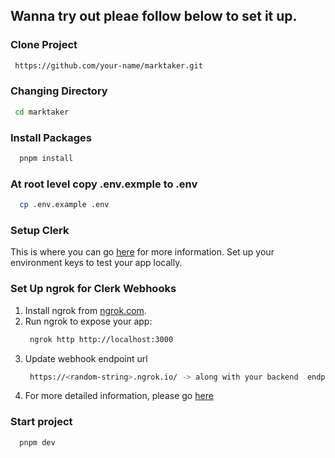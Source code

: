 ## Wanna try out pleae follow below to set it up.

### Clone Project
```bash
 https://github.com/your-name/marktaker.git
```
### Changing Directory 
```bash
 cd marktaker
```
### Install Packages
```bash
  pnpm install
```
### At root level copy .env.exmple to .env
```bash
  cp .env.example .env
```
### Setup Clerk
This is where you can go [here](https://clerk.com/docs/quickstarts/setup-clerk) for more information.
Set up your environment keys to test your app locally. 

### Set Up ngrok for Clerk Webhooks
1. Install ngrok from [ngrok.com](https://ngrok.com/download).
2. Run ngrok to expose your app:
   ```bash
    ngrok http http://localhost:3000
   ```
3. Update webhook endpoint url
   ```bash
    https://<random-string>.ngrok.io/ -> along with your backend  endpoint /api/webhook
   ```
4. For more detailed information, please go [here](https://clerk.com/docs/integrations/webhooks/sync-data#sync-clerk-data-to-your-application-with-webhooks)

### Start project
```bash
  pnpm dev
```
